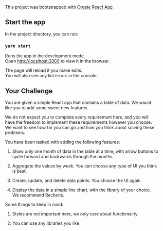 This project was bootstrapped with [Create React App](https://github.com/facebook/create-react-app).

## Start the app

In the project directory, you can run:

### `yarn start`

Runs the app in the development mode.<br />
Open [http://localhost:3000](http://localhost:3000) to view it in the browser.

The page will reload if you make edits.<br />
You will also see any lint errors in the console.

## Your Challenge

You are given a simple React app that contains a table of data. We would like
you to add some sweet new features.

We do not expect you to complete every requirement here, and you will have the
freedom to implement these requirements however you choose. We want to see how
far you can go and how you think about solving these problems.

You have been tasked with adding the following features:

1. Show only one month of data in the table at a time, with arrow buttons to cycle forward and backwards through the months.

2. Aggregate the values by week. You can choose any type of UI you think is best.

3. Create, update, and delete data points. You choose the UI again.

4. Display the data in a simple line chart, with the library of your choice. We recommend Recharts.

Some things to keep in mind:

1. Styles are not important here, we only care about functionality

2. You can use any libraries you like
